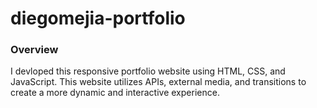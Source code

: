 # diegomejia-portfolio
### Overview
I devloped this responsive portfolio website using HTML, CSS, and JavaScript.
This website utilizes APIs, external media, and transitions to create a
more dynamic and interactive experience.
